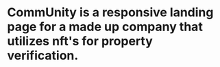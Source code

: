 # CommUnity is a responsive landing page for a made up company that utilizes nft's for property verification. 
